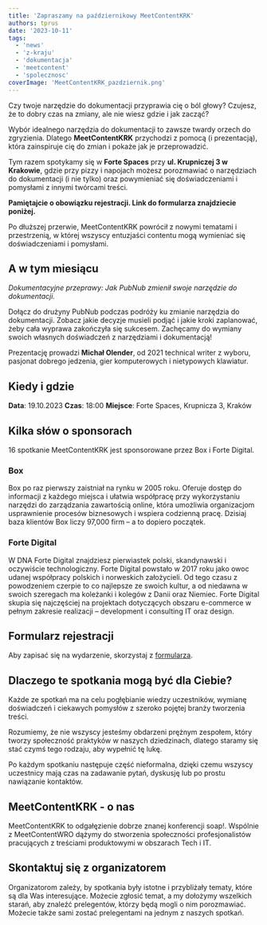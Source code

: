 ```yaml
---
title: 'Zapraszamy na październikowy MeetContentKRK'
authors: tprus
date: '2023-10-11'
tags:
  - 'news'
  - 'z-kraju'
  - 'dokumentacja'
  - 'meetcontent'
  - 'spolecznosc'
coverImage: 'MeetContentKRK_pazdziernik.png'
---
```


Czy twoje narzędzie do dokumentacji przyprawia cię o ból głowy? Czujesz, że to dobry czas na zmiany, ale nie wiesz gdzie i jak zacząć?

Wybór idealnego narzędzia do dokumentacji to zawsze twardy orzech do zgryzienia. Dlatego **MeetContentKRK** przychodzi z pomocą (i prezentacją), która zainspiruje cię do zmian i pokaże jak je przeprowadzić.

Tym razem spotykamy się w **Forte Spaces** przy **ul. Krupniczej 3 w Krakowie**, gdzie przy pizzy i napojach możesz porozmawiać o narzędziach do dokumentacji (i nie tylko) oraz powymieniać się doświadczeniami i pomysłami z innymi twórcami treści.

**Pamiętajcie o obowiązku rejestracji. Link do formularza znajdziecie poniżej.**

<!--truncate-->

Po dłuższej przerwie, MeetContentKRK powrócił z nowymi tematami i przestrzenią,
w której wszyscy entuzjaści contentu mogą wymieniać się doświadczeniami i
pomysłami.

## A w tym miesiącu

*Dokumentacyjne przeprawy: Jak PubNub zmienił swoje narzędzie do dokumentacji.*

Dołącz do drużyny PubNub podczas podróży ku zmianie narzędzia do dokumentacji. Zobacz jakie decyzje musieli podjąć i jakie kroki zaplanować, żeby cała wyprawa zakończyła się sukcesem. Zachęcamy do wymiany swoich własnych doświadczeń z narzędziami i dokumentacją!

Prezentację prowadzi **Michał Olender**, od 2021 technical writer z wyboru, pasjonat dobrego jedzenia, gier komputerowych i nietypowych klawiatur. 

## Kiedy i gdzie
**Data**: 19.10.2023
**Czas**: 18:00 
**Miejsce**: Forte Spaces, Krupnicza 3, Kraków

## Kilka słów o sponsorach
16 spotkanie MeetContentKRK jest sponsorowane przez Box i Forte Digital.

### Box
Box po raz pierwszy zaistniał na rynku w 2005 roku. Oferuje dostęp do informacji z każdego miejsca i ułatwia współpracę przy wykorzystaniu narzędzi do zarządzania zawartością online, która umożliwia organizacjom usprawnienie procesów biznesowych i wspiera codzienną pracę. Dzisiaj baza klientów Box liczy 97,000 firm – a to dopiero początek. 

### Forte Digital
W DNA Forte Digital  znajdziesz pierwiastek polski, skandynawski i oczywiście technologiczny. Forte Digital powstało w 2017 roku jako owoc udanej współpracy polskich i norweskich założycieli. Od tego czasu z powodzeniem czerpie to co najlepsze ze swoich kultur, a od niedawna w swoich szeregach ma koleżanki i kolegów z Danii oraz Niemiec.
Forte Digital skupia się  najczęściej na projektach dotyczących obszaru e-commerce w pełnym zakresie realizacji – development i consulting IT oraz design. 

## Formularz rejestracji
Aby zapisać się na wydarzenie, skorzystaj z [formularza](https://forms.gle/8ykC4YWErUhh6Xx4A).

## Dlaczego te spotkania mogą być dla Ciebie?
Każde ze spotkań ma na celu pogłębianie wiedzy uczestników, wymianę doświadczeń i ciekawych pomysłów z szeroko pojętej branży tworzenia treści.

Rozumiemy, że nie wszyscy jesteśmy obdarzeni prężnym zespołem, który tworzy społeczność praktyków w naszych dziedzinach, dlatego staramy się stać czymś tego rodzaju, aby wypełnić tę lukę.

Po każdym spotkaniu następuje część nieformalna, dzięki czemu wszyscy uczestnicy mają czas na zadawanie pytań, dyskusję lub po prostu nawiązanie kontaktów.

## MeetContentKRK - o nas
MeetContentKRK to odgałęzienie dobrze znanej konferencji soap!. Wspólnie z MeetContentWRO dążymy do stworzenia społeczności profesjonalistów pracujących z treściami produktowymi w obszarach Tech i IT.

## Skontaktuj się z organizatorem

Organizatorom zależy, by spotkania były istotne i przybliżały tematy, które są dla Was interesujące. Możecie zgłosić temat, a my dołożymy wszelkich starań, aby znaleźć prelegentów, którzy będą mogli o nim porozmawiać. Możecie także sami zostać prelegentami na jednym z naszych spotkań.